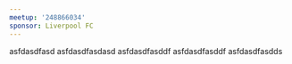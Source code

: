 ```yaml
---
meetup: '248866034'
sponsor: Liverpool FC
---
```


asfdasdfasd
asfdasdfasdasd
asfdasdfasddf
asfdasdfasddf
asfdasdfasdds
